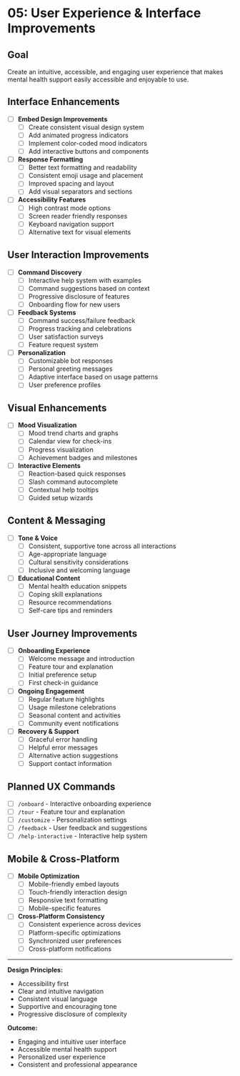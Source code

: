 # 05: User Experience & Interface Improvements

## Goal

Create an intuitive, accessible, and engaging user experience that makes mental health support easily accessible and enjoyable to use.

## Interface Enhancements

-   [ ] **Embed Design Improvements**
    -   [ ] Create consistent visual design system
    -   [ ] Add animated progress indicators
    -   [ ] Implement color-coded mood indicators
    -   [ ] Add interactive buttons and components
-   [ ] **Response Formatting**
    -   [ ] Better text formatting and readability
    -   [ ] Consistent emoji usage and placement
    -   [ ] Improved spacing and layout
    -   [ ] Add visual separators and sections
-   [ ] **Accessibility Features**
    -   [ ] High contrast mode options
    -   [ ] Screen reader friendly responses
    -   [ ] Keyboard navigation support
    -   [ ] Alternative text for visual elements

## User Interaction Improvements

-   [ ] **Command Discovery**
    -   [ ] Interactive help system with examples
    -   [ ] Command suggestions based on context
    -   [ ] Progressive disclosure of features
    -   [ ] Onboarding flow for new users
-   [ ] **Feedback Systems**
    -   [ ] Command success/failure feedback
    -   [ ] Progress tracking and celebrations
    -   [ ] User satisfaction surveys
    -   [ ] Feature request system
-   [ ] **Personalization**
    -   [ ] Customizable bot responses
    -   [ ] Personal greeting messages
    -   [ ] Adaptive interface based on usage patterns
    -   [ ] User preference profiles

## Visual Enhancements

-   [ ] **Mood Visualization**
    -   [ ] Mood trend charts and graphs
    -   [ ] Calendar view for check-ins
    -   [ ] Progress visualization
    -   [ ] Achievement badges and milestones
-   [ ] **Interactive Elements**
    -   [ ] Reaction-based quick responses
    -   [ ] Slash command autocomplete
    -   [ ] Contextual help tooltips
    -   [ ] Guided setup wizards

## Content & Messaging

-   [ ] **Tone & Voice**
    -   [ ] Consistent, supportive tone across all interactions
    -   [ ] Age-appropriate language
    -   [ ] Cultural sensitivity considerations
    -   [ ] Inclusive and welcoming language
-   [ ] **Educational Content**
    -   [ ] Mental health education snippets
    -   [ ] Coping skill explanations
    -   [ ] Resource recommendations
    -   [ ] Self-care tips and reminders

## User Journey Improvements

-   [ ] **Onboarding Experience**
    -   [ ] Welcome message and introduction
    -   [ ] Feature tour and explanation
    -   [ ] Initial preference setup
    -   [ ] First check-in guidance
-   [ ] **Ongoing Engagement**
    -   [ ] Regular feature highlights
    -   [ ] Usage milestone celebrations
    -   [ ] Seasonal content and activities
    -   [ ] Community event notifications
-   [ ] **Recovery & Support**
    -   [ ] Graceful error handling
    -   [ ] Helpful error messages
    -   [ ] Alternative action suggestions
    -   [ ] Support contact information

## Planned UX Commands

-   [ ] `/onboard` - Interactive onboarding experience
-   [ ] `/tour` - Feature tour and explanation
-   [ ] `/customize` - Personalization settings
-   [ ] `/feedback` - User feedback and suggestions
-   [ ] `/help-interactive` - Interactive help system

## Mobile & Cross-Platform

-   [ ] **Mobile Optimization**
    -   [ ] Mobile-friendly embed layouts
    -   [ ] Touch-friendly interaction design
    -   [ ] Responsive text formatting
    -   [ ] Mobile-specific features
-   [ ] **Cross-Platform Consistency**
    -   [ ] Consistent experience across devices
    -   [ ] Platform-specific optimizations
    -   [ ] Synchronized user preferences
    -   [ ] Cross-platform notifications

---

**Design Principles:**

-   Accessibility first
-   Clear and intuitive navigation
-   Consistent visual language
-   Supportive and encouraging tone
-   Progressive disclosure of complexity

**Outcome:**

-   Engaging and intuitive user interface
-   Accessible mental health support
-   Personalized user experience
-   Consistent and professional appearance
